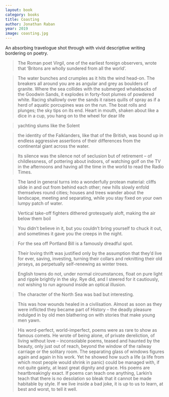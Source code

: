 ```yaml
---
layout: book
category: books
title: Coasting
author: Jonathan Raban
year: 2019
image: coasting.jpg
---
```

An absorbing travelogue shot through with vivid descriptive writing bordering on poetry.

> The Roman poet Virgil, one of the earliest foreign observers, wrote that ‘Britons are wholly sundered from all the world’.

> The water bunches and crumples as it hits the wind head-on. The breakers all around you are as angular and grey as boulders of granite. Where the sea collides with the submerged whalebacks of the Goodwin Sands, it explodes in forty-foot plumes of powdered white. Racing shallowly over the sands it raises quills of spray as if a herd of aquatic porcupines was on the run. The boat rolls and plunges; the sky tips on its end. Heart in mouth, shaken about like a dice in a cup, you hang on to the wheel for dear life

> yachting slums like the Solent

> the identity of the Falklanders, like that of the British, was bound up in endless aggressive assertions of their differences from the continental giant across the water.

> Its silence was the silence not of seclusion but of retirement – of childlessness, of pottering about indoors, of watching golf on the TV in the afternoons and having all the time in the world to read the Radio Times.

> The land in general turns into a wonderfully protean material: cliffs slide in and out from behind each other; new hills slowly enfold themselves round cities; houses and trees wander about the landscape, meeting and separating, while you stay fixed on your own lumpy patch of water.

> Vertical take-off fighters dithered grotesquely aloft, making the air below them boil

> You didn’t believe in it, but you couldn’t bring yourself to chuck it out, and sometimes it gave you the creeps in the night.

> For the sea off Portland Bill is a famously dreadful spot.

> Their loving thrift was justified only by the assumption that they’d live for ever, saving, investing, turning their collars and reknitting their old jerseys, as perpetually self-renewing as winter trees.

> English towns do not, under normal circumstances, float on pure light and ripple brightly in the sky. Rye did, and I steered for it cautiously, not wishing to run aground inside an optical illusion.

> The character of the North Sea was bad but interesting.

> This was how wounds healed in a civilisation. Almost as soon as they were inflicted they became part of History – the deadly pleasure indulged in by old men blathering on with stories that make young men yawn.

> His word-perfect, world-imperfect, poems were as rare to show as famous comets. He wrote of being alone, of private dereliction, of living without love – inconsolable poems, teased and haunted by the beauty, only just out of reach, beyond the window of the railway carriage or the solitary room. The separating glass of windows figures again and again in his work. Yet he showed how such a life (a life from which most people would shrink in panic) could be managed with, if not quite gaiety, at least great dignity and grace. His poems are heartbreakingly exact. If poems can teach one anything, Larkin’s teach that there is no desolation so bleak that it cannot be made habitable by style. If we live inside a bad joke, it is up to us to learn, at best and worst, to tell it well.

